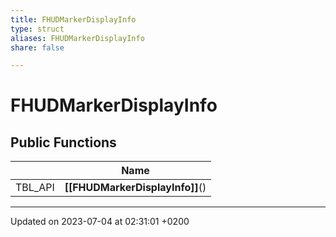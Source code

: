 ```yaml
---
title: FHUDMarkerDisplayInfo
type: struct
aliases: FHUDMarkerDisplayInfo
share: false

---
```


# FHUDMarkerDisplayInfo





## Public Functions

|                | Name           |
| -------------- | -------------- |
| TBL_API | **[[FHUDMarkerDisplayInfo]]**() |

-------------------------------

Updated on 2023-07-04 at 02:31:01 +0200